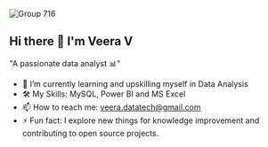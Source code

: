 
  ![Group 716](https://github.com/user-attachments/assets/ce9687df-5dff-45b8-b904-eb78382663c9)
  
## Hi there 👋 I'm Veera V
"A passionate data analyst 📊"

- 🌱 I’m currently learning and upskilling myself in Data Analysis
- 🛠️ My Skills: MySQL, Power BI and MS Excel
- 📫 How to reach me: veera.datatech@gmail.com
- ⚡ Fun fact:  I explore new things for knowledge improvement and contributing to open source projects.
